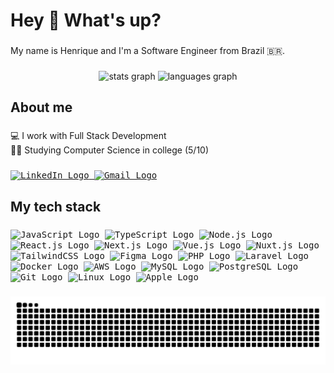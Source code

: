 <h1 align="left">Hey 👋 What's up?</h1>

###

<p align="left">My name is Henrique and I'm a Software Engineer from Brazil 🇧🇷.</p>

###

<div align="center">
  <img src="https://github-readme-stats.vercel.app/api?username=henriquevschroeder&hide_title=false&hide_rank=false&show_icons=true&include_all_commits=true&count_private=true&disable_animations=false&theme=rose_pine&locale=en&hide_border=false&order=1" height="150" alt="stats graph"  />
  <img src="https://github-readme-stats.vercel.app/api/top-langs?username=henriquevschroeder&locale=en&hide_title=false&layout=compact&card_width=320&langs_count=6&theme=rose_pine&hide_border=false&order=2" height="150" alt="languages graph"  />
</div>

###

<h2 align="left">About me</h2>

###

<p align="left">💻 I work with Full Stack Development<br>👨‍🎓 Studying Computer Science in college (5/10)</p>

###

<div>
  <a href="https://www.linkedin.com/in/henrique-valiati-schroeder-66b61a223/" target="_blank">
    <kbd>
      <img src="https://cdn.jsdelivr.net/gh/devicons/devicon@latest/icons/linkedin/linkedin-original.svg" height="40" alt="LinkedIn Logo"  />
    </kbd>
  </a>
  
  <a href="mailto:henriquevschdev@gmail.com" target="_blank">
    <kbd>
      <img src="https://raw.githubusercontent.com/maurodesouza/profile-readme-generator/master/src/assets/icons/social/gmail/default.svg" height="40" alt="Gmail Logo"  />
    </kbd>
  </a>
</div>

###

<h2 align="left">My tech stack</h2>

###

<div>
  <kbd>
    <img src="https://cdn.jsdelivr.net/gh/devicons/devicon/icons/javascript/javascript-original.svg" height="40" alt="JavaScript Logo"  />
  </kbd>
  <kbd>
    <img src="https://cdn.jsdelivr.net/gh/devicons/devicon/icons/typescript/typescript-original.svg" height="40" alt="TypeScript Logo"  />
  </kbd>
  <kbd>
    <img src="https://cdn.jsdelivr.net/gh/devicons/devicon/icons/nodejs/nodejs-original.svg" height="40" alt="Node.js Logo"  />
  </kbd>
  <kbd>
    <img src="https://cdn.jsdelivr.net/gh/devicons/devicon/icons/react/react-original.svg" height="40" alt="React.js Logo"  />
  </kbd>
  <kbd>
    <img src="https://cdn.jsdelivr.net/gh/devicons/devicon/icons/nextjs/nextjs-original.svg" height="40" alt="Next.js Logo"  />
  </kbd>
  <kbd>
    <img src="https://cdn.jsdelivr.net/gh/devicons/devicon/icons/vuejs/vuejs-original.svg" height="40" alt="Vue.js Logo"  />
  </kbd>
  <kbd>
    <img src="https://cdn.jsdelivr.net/gh/devicons/devicon/icons/nuxtjs/nuxtjs-original.svg" height="40" alt="Nuxt.js Logo"  />
  </kbd>
  <kbd>
    <img src="https://cdn.jsdelivr.net/gh/devicons/devicon/icons/tailwindcss/tailwindcss-original-wordmark.svg" height="40" alt="TailwindCSS Logo"  />
  </kbd>
  <kbd>
    <img src="https://cdn.jsdelivr.net/gh/devicons/devicon/icons/figma/figma-original.svg" height="40" alt="Figma Logo"  />
  </kbd>
  <kbd>
    <img src="https://cdn.jsdelivr.net/gh/devicons/devicon/icons/php/php-original.svg" height="40" alt="PHP Logo"  />
  </kbd>
  <kbd>
    <img src="https://cdn.jsdelivr.net/gh/devicons/devicon@latest/icons/laravel/laravel-original.svg" height="40" alt="Laravel Logo"  />
  </kbd>
  <kbd>
    <img src="https://cdn.jsdelivr.net/gh/devicons/devicon/icons/docker/docker-original.svg" height="40" alt="Docker Logo"  />
  </kbd>
  <kbd>
    <img src="https://cdn.jsdelivr.net/gh/devicons/devicon@latest/icons/amazonwebservices/amazonwebservices-plain-wordmark.svg" height="40" alt="AWS Logo" />
  </kbd>
  <kbd>
    <img src="https://cdn.jsdelivr.net/gh/devicons/devicon@latest/icons/mysql/mysql-original-wordmark.svg" height="40" alt="MySQL Logo" />
  </kbd>
  <kbd>
    <img src="https://cdn.jsdelivr.net/gh/devicons/devicon@latest/icons/postgresql/postgresql-original-wordmark.svg" height="40" alt="PostgreSQL Logo" />
  </kbd>
  <kbd>
    <img src="https://cdn.jsdelivr.net/gh/devicons/devicon/icons/git/git-original.svg" height="40" alt="Git Logo"  />
  </kbd>
  <kbd>
    <img src="https://cdn.jsdelivr.net/gh/devicons/devicon@latest/icons/linux/linux-original.svg" height="40" alt="Linux Logo"  />
  </kbd>
  <kbd>
    <img src="https://cdn.jsdelivr.net/gh/devicons/devicon@latest/icons/apple/apple-original.svg" height="40" alt="Apple Logo"  />
  </kbd>
</div>

###

<img src="https://raw.githubusercontent.com/henriquevschroeder/henriquevschroeder/output/snake.svg" alt="Snake animation" />

###
